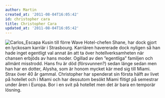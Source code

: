 ```yaml
---
author: Martin
created_at: '2011-08-04T16:05:42'
id: christopher cara
title: Christopher Cara
updated_at: '2011-08-04T16:05:42'
---
```

<img src="http://kampanj.ripperdoc.net/wp-content/uploads/Carlos_Escapa-235x300.jpg" title="Carlos_Escapa" class="alignright size-medium wp-image-629" /> Kusin till förre Wave Hotel-chefen Shane, har dock gjort en lyckosam karriär i Strasbourg. Karriären havererade dock nyligen så han hade inget egentligt val annat än att ta över hotellverksamheten när chansen erbjöds av hans moder. Ogillad av den ”egentliga” familjen och allmänt misstrodd. Hans fru är död (försvunnen?) sedan länge sedan men han har en dotter, Alysha, som är honom mycket kär med sig till Miami. Strax över 40 år gammal. Christopher har spenderat sin första hälft av livet på hotellet och i Miami och har dessutom besökt Miami flitigt på semestrar under åren i Europa. Bor i en svit på hotellet men det är bara en temporär lösning.